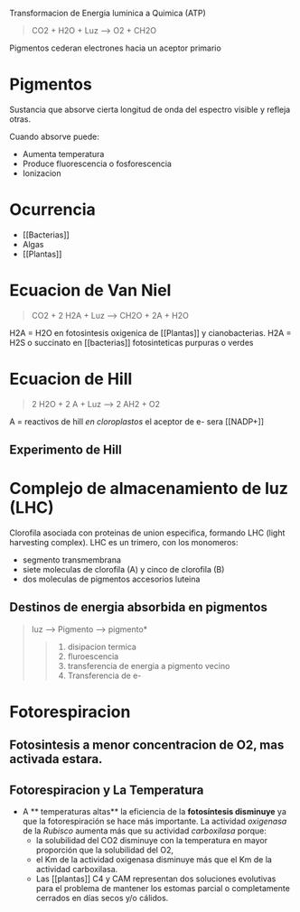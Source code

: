 Transformacion de Energia luminica a Quimica (ATP)

> CO2 + H2O + Luz --> O2 + CH2O

Pigmentos cederan electrones hacia un aceptor primario


# Pigmentos
 
 Sustancia que absorve cierta longitud de onda del espectro visible y refleja otras.

Cuando absorve puede: 
* Aumenta temperatura
* Produce fluorescencia o fosforescencia
* Ionizacion
# Ocurrencia

- [[Bacterias]]
- Algas
- [[Plantas]]

# Ecuacion de Van Niel

> CO2 + 2 H2A + Luz --> CH2O + 2A + H2O

H2A = H2O en fotosintesis oxigenica de [[Plantas]] y cianobacterias.
H2A = H2S o succinato en [[bacterias]] fotosinteticas purpuras o verdes

# Ecuacion de Hill

> 2 H2O + 2 A + Luz --> 2 AH2 + O2

A = reactivos de hill
_en cloroplastos_ el aceptor de e- sera [[NADP+]]

## Experimento de Hill



# Complejo de almacenamiento de luz (LHC)

Clorofila asociada con proteinas de union especifica, formando LHC (light harvesting complex).
LHC es un trimero, con los monomeros:

- segmento transmembrana
- siete moleculas de clorofila (A) y cinco de clorofila (B)
- dos moleculas de pigmentos accesorios luteina

## Destinos de energia absorbida en pigmentos

> luz --> Pigmento --> pigmento\*
>
> > 1. disipacion termica
> > 2. fluroescencia
> > 3. transferencia de energia a pigmento vecino
> > 4. Transferencia de e-

# Fotorespiracion

## Fotosintesis a menor concentracion de O2, mas activada estara.

## Fotorespiracion y La Temperatura

- A ** temperaturas altas** la eficiencia de la **fotosíntesis disminuye** ya que la fotorespiración se hace más importante. La actividad *oxigenasa* de la *Rubisco* aumenta más que su actividad *carboxilasa* porque:
    - la solubilidad del CO2 disminuye con la temperatura en mayor proporción que la solubilidad del O2,
    - el Km de la actividad oxigenasa disminuye más que el Km de la actividad carboxilasa.
    - Las [[plantas]] C4 y CAM representan dos soluciones evolutivas para el problema de mantener los estomas parcial o completamente cerrados en días secos y/o cálidos.
